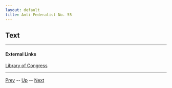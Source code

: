 ```yaml
---
layout: default
title: Anti-Federalist No. 55
---
```


## Text

---
#### External Links
[Library of Congress]()

---

[Prev](54.md) -- [Up](README.md) -- [Next](56.md)
